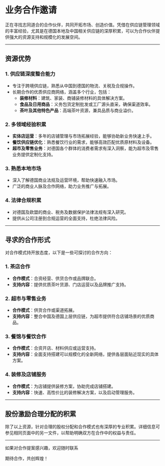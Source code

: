 # 业务合作邀请

正在寻找志同道合的合作伙伴，共同开拓市场、创造价值。凭借在供应链管理领域的丰富经验，尤其是在德国本地及中国相关供应链的深厚积累，可以为合作伙伴提供强大的资源支持和规模化的发展空间。

---

## 资源优势

### 1. **供应链深度整合能力**

- 专注于跨境供应链，熟悉从中国到德国的物流、关税及合规操作。
- 长期合作的优质供应商网络，涵盖多个行业，包括：
  - **装修材料**：建筑、家装、商铺装修材料的具体解决方案。
  - **食品及日用商品**：义务包货定制批发或工厂源头直采，确保渠道效率。
  - **茶叶及其他特色产品**：高端茶叶资源，兼具品质与商业溢价。

### 2. **多领域经验积累**

- **实体店运营**：多年的店铺管理与市场拓展经验，能够协助新业务快速上手。
- **餐饮供应链优化**：熟悉餐饮行业的需求，能够高效匹配优质原材料及设备。
- **超市及零售业务**：对德国各个群体的消费者需求有深入洞察，能为超市及零售业务提供定制化支持。

### 3. **熟悉本地市场**

- 深入了解德国商业法规及运营环境，帮助快速融入市场。
- 广泛的商业人脉及合作网络，助力业务推广与拓展。

### 4. **法律合规积累**

- 对德国及欧盟的商业、税务及数据保护法律法规有深入研究。
- 提供从公司注册到合规运营的全面支持，杜绝法律风险。

---

## 寻求的合作形式

对合作模式持开放态度，以下是一些可探讨的合作方向：

### 1. **茶店合作**

- **合作模式**：合资经营、供货合作或品牌联合。
- **支持内容**：提供优质茶叶货源、门店运营以及品牌推广支持。

### 2. **超市与零售业务**

- **合作模式**：供货合作或渠道拓展。
- **支持内容**：整合中国及德国上层供应链，为超市提供符合店铺场景的优质商品。

### 3. **餐馆与餐饮合作**

- **合作模式**：合资开店、材料供应或运营支持。
- **支持内容**：全面支持搭建可以规模化的全新网络，提供各层面贴近现实的具体方案。

### 4. **装修及店铺服务**

- **合作模式**：为店铺提供装修方案，协助完成店铺搭建。
- **支持内容**：快速、高性价比的装修解决方案，以及启动管理服务。

---

## 股份激励合理分配的积累

除了以上资源，针对合理的股权分配和合作模式也有深厚的专业积累。详细信息可参见相同页面中的另一文件，以帮助明确双方在合作中的权益与责任。

---


如果对合作提案感兴趣，欢迎随时联系

期待合作，共创辉煌！

